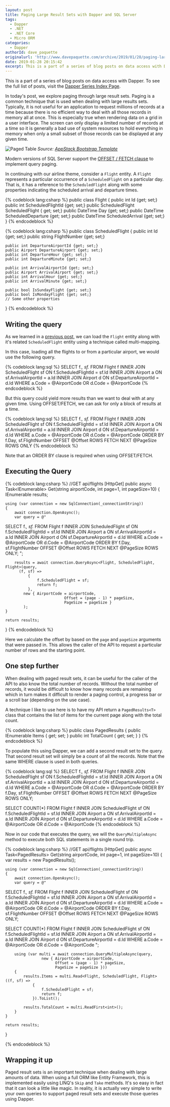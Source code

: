 ```yaml
---
layout: post
title: Paging Large Result Sets with Dapper and SQL Server
tags:
  - Dapper
  - .NET 
  - .NET Core
  - Micro ORM
categories:
  - Dapper
authorId: dave_paquette
originalurl: 'http://www.davepaquette.com/archive/2019/01/28/paging-large-result-sets-with-dapper-and-sql-server.aspx'
date: 2019-01-28 20:15:42
excerpt: This is a part of a series of blog posts on data access with Dapper. In today's post, we look at a way to page through large results sets.
---
```

This is a part of a series of blog posts on data access with Dapper. To see the full list of posts, visit the [Dapper Series Index Page](https://www.davepaquette.com/archive/2018/01/21/exploring-dapper-series.aspx).
  
In today's post, we explore paging through large result sets. Paging is a common technique that is used when dealing with large results sets. Typically, it is not useful for an application to request millions of records at a time because there is no efficient way to deal with all those records in memory all at once. This is especially true when rendering data on a grid in a user interface. The screen can only display a limited number of records at a time so it is generally a bad use of system resources to hold everything in memory when only a small subset of those records can be displayed at any given time.

![Paged Table](https://www.davepaquette.com/images/dapper/paged_table_example.png)
_Source: [AppStack Bootstrap Template](https://themes.getbootstrap.com/product/appstack-responsive-admin-template/)_

Modern versions of SQL Server support the [OFFSET / FETCH clause](https://docs.microsoft.com//sql/t-sql/queries/select-order-by-clause-transact-sql#using-offset-and-fetch-to-limit-the-rows-returned) to implement query paging.

In continuing with our airline theme, consider a `Flight` entity. A `Flight` represents a particular occurrence of a `ScheduledFlight` on a particular day. That is, it has a reference to the `ScheduledFlight` along with some properties indicating the scheduled arrival and departure times. 


{% codeblock lang:csharp %}
public class Flight 
{
    public int Id {get; set;}
    public int ScheduledFlightId {get; set;}
    public ScheduledFlight ScheduledFlight { get; set;}
    public DateTime Day {get; set;}
    public DateTime ScheduledDeparture {get; set;}
    public DateTime ScheduledArrival {get; set;}
}
{% endcodeblock %}

{% codeblock lang:csharp %}
public class ScheduledFlight 
{
    public int Id {get; set;}
    public string FlightNumber {get; set;}

    public int DepartureAirportId {get; set;}
    public Airport DepartureAirport {get; set;}
    public int DepartureHour {get; set;}
    public int DepartureMinute {get; set;}

    public int ArrivalAirportId {get; set;}
    public Airport ArrivalAirport {get; set;}        
    public int ArrivalHour {get; set;}
    public int ArrivalMinute {get; set;}

    public bool IsSundayFlight {get; set;}
    public bool IsMondayFlight {get; set;}
    // Some other properties
}
{% endcodeblock %}

## Writing the query
As we learned in a [previous post](https://www.davepaquette.com/archive/2018/02/07/loading-related-entities-many-to-one.aspx), we can load the `Flight` entity along with it's related `ScheduledFlight` entity using a technique called multi-mapping. 

In this case, loading all the flights to or from a particular airport, we would use the following query.

{% codeblock lang:sql %}
SELECT f.*, sf.*
FROM Flight f
INNER JOIN ScheduledFlight sf ON f.ScheduledFlightId = sf.Id
INNER JOIN Airport a ON sf.ArrivalAirportId = a.Id
INNER JOIN Airport d ON sf.DepartureAirportId = d.Id
WHERE a.Code = @AirportCode OR d.Code = @AirportCode
{% endcodeblock %}

But this query could yield more results than we want to deal with at any given time. Using OFFSET/FETCH, we can ask for only a block of results at a time.

{% codeblock lang:sql %}
SELECT f.*, sf.*
FROM Flight f
INNER JOIN ScheduledFlight sf ON f.ScheduledFlightId = sf.Id
INNER JOIN Airport a ON sf.ArrivalAirportId = a.Id
INNER JOIN Airport d ON sf.DepartureAirportId = d.Id
WHERE a.Code = @AirportCode OR d.Code = @AirportCode
ORDER BY f.Day, sf.FlightNumber
OFFSET @Offset ROWS
FETCH NEXT @PageSize ROWS ONLY
{% endcodeblock %}

Note that an ORDER BY clause is required when using OFFSET/FETCH. 

## Executing the Query

{% codeblock lang:csharp %}
//GET api/flights
[HttpGet]
public async Task<IEnumerable<Flight>> Get(string airportCode, int page=1, int pageSize=10)
{
    IEnumerable<Flight> results;

    using (var connection = new SqlConnection(_connectionString))
    {
        await connection.OpenAsync();
        var query = @"
SELECT f.*, sf.*
FROM Flight f
INNER JOIN ScheduledFlight sf ON f.ScheduledFlightId = sf.Id
INNER JOIN Airport a ON sf.ArrivalAirportId = a.Id
INNER JOIN Airport d ON sf.DepartureAirportId = d.Id
WHERE a.Code = @AirportCode OR d.Code = @AirportCode
ORDER BY f.Day, sf.FlightNumber
OFFSET @Offset ROWS
FETCH NEXT @PageSize ROWS ONLY;
";

        results = await connection.QueryAsync<Flight, ScheduledFlight, Flight>(query,
          (f, sf) =>
              {
                  f.ScheduledFlight = sf;
                  return f;
              },
            new { AirportCode = airportCode,
                              Offset = (page - 1) * pageSize,
                              PageSize = pageSize }
            );        
    }

    return results;
}
{% endcodeblock %}

Here we calculate the offset by based on the `page` and `pageSize` arguments that were passed in. This allows the caller of the API to request a particular number of rows and the starting point.

## One step further
When dealing with paged result sets, it can be useful for the caller of the API to also know the total number of records. Without the total number of records, it would be difficult to know how many records are remaining which in turn makes it difficult to render a paging control, a progress bar or a scroll bar (depending on the use case).

A technique I like to use here is to have my API return a `PagedResults<T>` class that contains the list of items for the current page along with the total count.

{% codeblock lang:csharp %}
public class PagedResults<T>
{
    public IEnumerable<T> Items { get; set; }
    public int TotalCount { get; set; }
}
{% endcodeblock %}

To populate this using Dapper, we can add a second result set to the query. That second result set will simply be a count of all the records. Note that the same WHERE clause is used in both queries.

{% codeblock lang:sql %}
SELECT f.*, sf.*
FROM Flight f
INNER JOIN ScheduledFlight sf ON f.ScheduledFlightId = sf.Id
INNER JOIN Airport a ON sf.ArrivalAirportId = a.Id
INNER JOIN Airport d ON sf.DepartureAirportId = d.Id
WHERE a.Code = @AirportCode OR d.Code = @AirportCode
ORDER BY f.Day, sf.FlightNumber
OFFSET @Offset ROWS
FETCH NEXT @PageSize ROWS ONLY;

SELECT COUNT(*)
FROM Flight f
INNER JOIN ScheduledFlight sf ON f.ScheduledFlightId = sf.Id
INNER JOIN Airport a ON sf.ArrivalAirportId = a.Id
INNER JOIN Airport d ON sf.DepartureAirportId = d.Id
WHERE a.Code = @AirportCode OR d.Code = @AirportCode
{% endcodeblock %}

Now in our code that executes the query, we will the `QueryMultipleAsync` method to execute both SQL statements in a single round trip. 

{% codeblock lang:csharp %}
//GET api/flights
[HttpGet]
public async Task<PagedResults<Flight>> Get(string airportCode, int page=1, int pageSize=10)
{
    var results = new PagedResults<Flight>();

    using (var connection = new SqlConnection(_connectionString))
    {
        await connection.OpenAsync();
        var query = @"
SELECT f.*, sf.*
FROM Flight f
INNER JOIN ScheduledFlight sf ON f.ScheduledFlightId = sf.Id
INNER JOIN Airport a ON sf.ArrivalAirportId = a.Id
INNER JOIN Airport d ON sf.DepartureAirportId = d.Id
WHERE a.Code = @AirportCode OR d.Code = @AirportCode
ORDER BY f.Day, sf.FlightNumber
OFFSET @Offset ROWS
FETCH NEXT @PageSize ROWS ONLY;

SELECT COUNT(*)
FROM Flight f
INNER JOIN ScheduledFlight sf ON f.ScheduledFlightId = sf.Id
INNER JOIN Airport a ON sf.ArrivalAirportId = a.Id
INNER JOIN Airport d ON sf.DepartureAirportId = d.Id
WHERE a.Code = @AirportCode OR d.Code = @AirportCode
";

        using (var multi = await connection.QueryMultipleAsync(query,
                    new { AirportCode = airportCode,
                          Offset = (page - 1) * pageSize,
                          PageSize = pageSize }))
        {
            results.Items = multi.Read<Flight, ScheduledFlight, Flight>((f, sf) =>
                {
                    f.ScheduledFlight = sf;
                    return f;
                }).ToList();

            results.TotalCount = multi.ReadFirst<int>();
        }
    }

    return results;
}
    
{% endcodeblock %}

## Wrapping it up
Paged result sets is an important technique when dealing with large amounts of data. When using a full ORM like Entity Framework, this is implemented easily using LINQ's  `Skip` and `Take` methods. It's so easy in fact that it can look a little like magic. In reality, it is actually very simple to write your own queries to support paged result sets and execute those queries using Dapper. 
